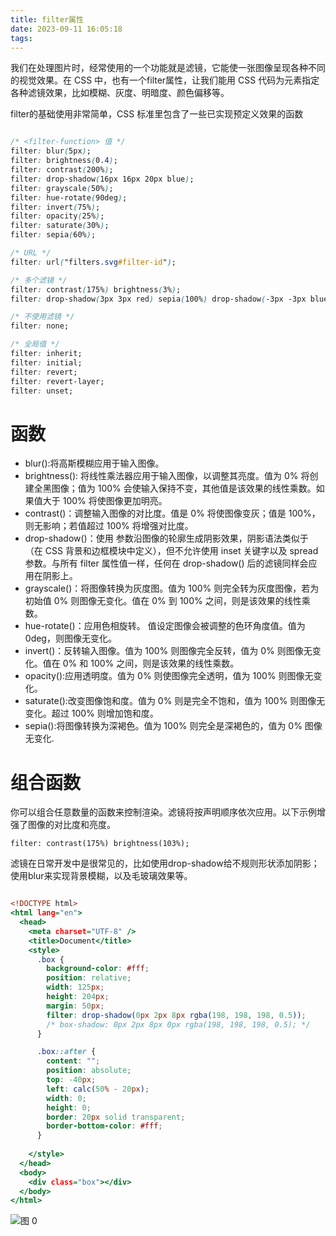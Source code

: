 ```yaml
---
title: filter属性
date: 2023-09-11 16:05:18
tags:
---
```

我们在处理图片时，经常使用的一个功能就是滤镜，它能使一张图像呈现各种不同的视觉效果。在 CSS 中，也有一个filter属性，让我们能用 CSS 代码为元素指定各种滤镜效果，比如模糊、灰度、明暗度、颜色偏移等。

filter的基础使用非常简单，CSS 标准里包含了一些已实现预定义效果的函数
```css

/* <filter-function> 值 */
filter: blur(5px);
filter: brightness(0.4);
filter: contrast(200%);
filter: drop-shadow(16px 16px 20px blue);
filter: grayscale(50%);
filter: hue-rotate(90deg);
filter: invert(75%);
filter: opacity(25%);
filter: saturate(30%);
filter: sepia(60%);

/* URL */
filter: url("filters.svg#filter-id");

/* 多个滤镜 */
filter: contrast(175%) brightness(3%);
filter: drop-shadow(3px 3px red) sepia(100%) drop-shadow(-3px -3px blue);

/* 不使用滤镜 */
filter: none;

/* 全局值 */
filter: inherit;
filter: initial;
filter: revert;
filter: revert-layer;
filter: unset;

```
# 函数

+ blur():将高斯模糊应用于输入图像。
+ brightness(): 将线性乘法器应用于输入图像，以调整其亮度。值为 0% 将创建全黑图像；值为 100% 会使输入保持不变，其他值是该效果的线性乘数。如果值大于 100% 将使图像更加明亮。
+ contrast()：调整输入图像的对比度。值是 0% 将使图像变灰；值是 100%，则无影响；若值超过 100% 将增强对比度。
+ drop-shadow()：使用 <shadow> 参数沿图像的轮廓生成阴影效果，阴影语法类似于 <box-shadow>（在 CSS 背景和边框模块中定义），但不允许使用 inset 关键字以及 spread 参数。与所有 filter 属性值一样，任何在 drop-shadow() 后的滤镜同样会应用在阴影上。
+ grayscale()：将图像转换为灰度图。值为 100% 则完全转为灰度图像，若为初始值 0% 则图像无变化。值在 0% 到 100% 之间，则是该效果的线性乘数。
+ hue-rotate()：应用色相旋转。<angle> 值设定图像会被调整的色环角度值。值为 0deg，则图像无变化。
+ invert()：反转输入图像。值为 100% 则图像完全反转，值为 0% 则图像无变化。值在 0% 和 100% 之间，则是该效果的线性乘数。
+ opacity():应用透明度。值为 0% 则使图像完全透明，值为 100% 则图像无变化。
+ saturate():改变图像饱和度。值为 0% 则是完全不饱和，值为 100% 则图像无变化。超过 100% 则增加饱和度。
+ sepia():将图像转换为深褐色。值为 100% 则完全是深褐色的，值为 0% 图像无变化.


# 组合函数
你可以组合任意数量的函数来控制渲染。滤镜将按声明顺序依次应用。以下示例增强了图像的对比度和亮度。

`filter: contrast(175%) brightness(103%);`

滤镜在日常开发中是很常见的，比如使用drop-shadow给不规则形状添加阴影；使用blur来实现背景模糊，以及毛玻璃效果等。

```htm

<!DOCTYPE html>
<html lang="en">
  <head>
    <meta charset="UTF-8" />
    <title>Document</title>
    <style>
      .box {
        background-color: #fff;
        position: relative;
        width: 125px;
        height: 204px;
        margin: 50px;
        filter: drop-shadow(0px 2px 8px rgba(198, 198, 198, 0.5));
        /* box-shadow: 0px 2px 8px 0px rgba(198, 198, 198, 0.5); */
      }

      .box::after {
        content: "";
        position: absolute;
        top: -40px;
        left: calc(50% - 20px);
        width: 0;
        height: 0;
        border: 20px solid transparent;
        border-bottom-color: #fff;
      }
      
    </style>
  </head>
  <body>
    <div class="box"></div>
  </body>
</html>

```

![图 0](../1ae2217fcd1175f1942cb420fd0c53241ac32697b965b5d432844c6138f092a1.png)  
